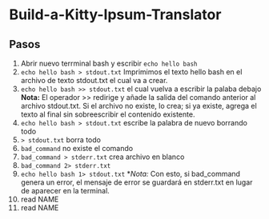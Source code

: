 # Build-a-Kitty-Ipsum-Translator
## Pasos
1. Abrir nuevo terrminal bash y escribir `echo hello bash`
2. `echo hello bash > stdout.txt` Imprimimos el texto hello bash en el archivo de texto stdout.txt el cual va a crear.
3. `echo hello bash >> stdout.txt` el cual vuelva a escribir la palaba debajo
**Nota:**  El operador >> redirige y añade la salida del comando anterior al archivo stdout.txt. Si el archivo no existe, lo crea; si ya existe, agrega el texto al final sin sobreescribir el contenido existente.
4. `echo hello bash > stdout.txt` escribe la palabra de nuevo borrando todo
5. `> stdout.txt` borra todo
6. `bad_command` no existe el comando 
7. `bad_command > stderr.txt` crea archivo en blanco
8. `bad_command 2> stderr.txt`
9. `echo hello bash 1> stdout.txt`
**Nota:* Con esto, si bad_command genera un error, el mensaje de error se guardará en stderr.txt en lugar de aparecer en la terminal.
10. read NAME
11. read NAME
